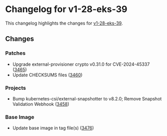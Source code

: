 # Changelog for v1-28-eks-39

This changelog highlights the changes for [v1-28-eks-39](https://github.com/aws/eks-distro/tree/v1-28-eks-39).

## Changes

### Patches
* Upgrade external-provisioner crypto v0.31.0 for CVE-2024-45337 ([3465](https://github.com/aws/eks-distro/pull/3465))
* Update CHECKSUMS files ([3460](https://github.com/aws/eks-distro/pull/3460))

### Projects
* Bump kubernetes-csi/external-snapshotter to v8.2.0; Remove Snapshot Validation Webhook ([3458](https://github.com/aws/eks-distro/pull/3458))

### Base Image
* Update base image in tag file(s) ([3476](https://github.com/aws/eks-distro/pull/3476))

